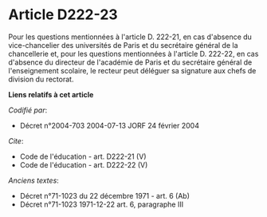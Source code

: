 # Article D222-23

Pour les questions mentionnées à l'article D. 222-21, en cas d'absence du vice-chancelier des universités de Paris et du
secrétaire général de la chancellerie et, pour les questions mentionnées à l'article D. 222-22, en cas d'absence du directeur
de l'académie de Paris et du secrétaire général de l'enseignement scolaire, le recteur peut déléguer sa signature aux chefs
de division du rectorat.

**Liens relatifs à cet article**

_Codifié par_:

  - Décret n°2004-703 2004-07-13 JORF 24 février 2004

_Cite_:

  - Code de l'éducation - art. D222-21 (V)
  - Code de l'éducation - art. D222-22 (V)

_Anciens textes_:

  - Décret n°71-1023 du 22 décembre 1971 - art. 6 (Ab)
  - Décret n°71-1023 1971-12-22 art. 6, paragraphe III
